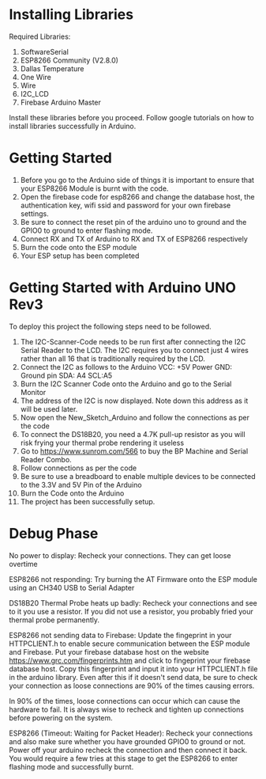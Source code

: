 # Installing Libraries
Required Libraries:

1. SoftwareSerial
2. ESP8266 Community (V2.8.0)
3. Dallas Temperature
4. One Wire
5. Wire
6. I2C_LCD
7. Firebase Arduino Master

Install these libraries before you proceed. Follow google tutorials on how to install libraries successfully in Arduino.

# Getting Started 

1. Before you go to the Arduino side of things it is important to ensure that your ESP8266 Module is burnt with the code.
2. Open the firebase code for esp8266 and change the database host, the authentication key, wifi ssid and password for your own firebase settings.
3. Be sure to connect the reset pin of the arduino uno to ground and the GPIO0 to ground to enter flashing mode. 
4. Connect RX and TX of Arduino to RX and TX of ESP8266 respectively
5. Burn the code onto the ESP module
6. Your ESP setup has been completed

# Getting Started with Arduino UNO Rev3

To deploy this project the following steps need to be followed.

1. The I2C-Scanner-Code needs to be run first after connecting the I2C Serial Reader to the LCD. The I2C requires you to connect just 4 wires rather than all 16 that is traditionally required by the LCD.
2. Connect the I2C as follows to the Arduino VCC: +5V Power GND: Ground pin SDA: A4 SCL:A5
3. Burn the I2C Scanner Code onto the Arduino and go to the Serial Monitor
4. The address of the I2C is now displayed. Note down this address as it will be used later.
5. Now open the New_Sketch_Arduino and follow the connections as per the code
6. To connect the DS18B20, you need a 4.7K pull-up resistor as you will risk frying your thermal probe rendering it useless
7. Go to https://www.sunrom.com/566 to buy the BP Machine and Serial Reader Combo.
8. Follow connections as per the code
9. Be sure to use a breadboard to enable multiple devices to be connected to the 3.3V and 5V Pin of the Arduino
10. Burn the Code onto the Arduino
11. The project has been successfully setup.

# Debug Phase
No power to display: Recheck your connections. They can get loose overtime

ESP8266 not responding: Try burning the AT Firmware onto the ESP module using an CH340 USB to Serial Adapter

DS18B20 Thermal Probe heats up badly: Recheck your connections and see to it you use a resistor. If you did not use a resistor, you probably fried your thermal probe permanently.

ESP8266 not sending data to Firebase: Update the fingeprint in your HTTPCLIENT.h to enable secure communication between the ESP module and Firebase. Put your firebase database host on the website https://www.grc.com/fingerprints.htm and click to fingeprint your firebase database host. Copy this fingerprint and input it into your HTTPCLIENT.h file in the arduino library. Even after this if it doesn't send data, be sure to check your connection as loose connections are 90% of the times causing errors.

In 90% of the times, loose connections can occur which can cause the hardware to fail. It is always wise to recheck and tighten up connections before powering on the system.

ESP8266 (Timeout: Waiting for Packet Header): Recheck your connections and also make sure whether you have grounded GPIO0 to ground or not. Power off your arduino recheck the connection and then connect it back. You would require a few tries at this stage to get the ESP8266 to enter flashing mode and successfully burnt.
